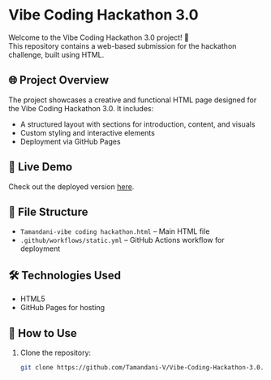 # Vibe Coding Hackathon 3.0

Welcome to the Vibe Coding Hackathon 3.0 project! 🎉  
This repository contains a web-based submission for the hackathon challenge, built using HTML.

## 🌐 Project Overview

The project showcases a creative and functional HTML page designed for the Vibe Coding Hackathon 3.0. It includes:

- A structured layout with sections for introduction, content, and visuals
- Custom styling and interactive elements
- Deployment via GitHub Pages

## 🚀 Live Demo

Check out the deployed version [here](https://tamandani-v.github.io/Vibe-Coding-Hackathon-3.0/).

## 📁 File Structure

- `Tamandani-vibe coding hackathon.html` – Main HTML file
- `.github/workflows/static.yml` – GitHub Actions workflow for deployment

## 🛠️ Technologies Used

- HTML5
- GitHub Pages for hosting

## 📌 How to Use

1. Clone the repository:
   ```bash
   git clone https://github.com/Tamandani-V/Vibe-Coding-Hackathon-3.0.git
